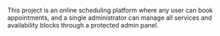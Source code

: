This project is an online scheduling platform where any user can book appointments, and a single administrator can manage all services and availability blocks through a protected admin panel.
